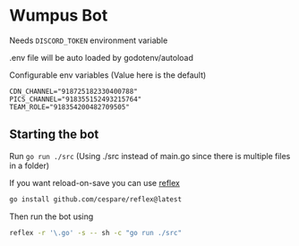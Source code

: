 # Wumpus Bot

Needs `DISCORD_TOKEN` environment variable

.env file will be auto loaded by godotenv/autoload

Configurable env variables (Value here is the default)

```env
CDN_CHANNEL="918725182330400788"
PICS_CHANNEL="918355152493215764"
TEAM_ROLE="918354200482709505"
```

## Starting the bot

Run `go run ./src` (Using ./src instead of main.go since there is multiple files in a folder)

If you want reload-on-save you can use [reflex](https://github.com/cespare/reflex)

```sh
go install github.com/cespare/reflex@latest
```

Then run the bot using

```sh
reflex -r '\.go' -s -- sh -c "go run ./src"
```

